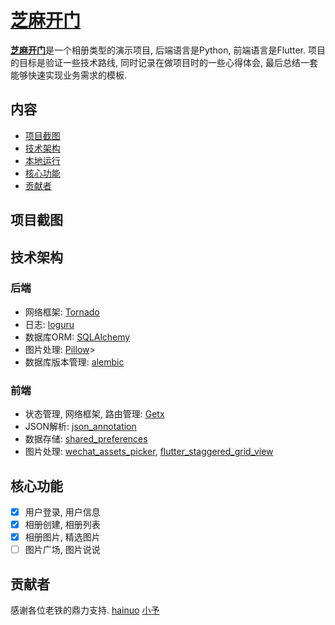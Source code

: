 # [芝麻开门](http://39.107.136.94/index.html)
[**芝麻开门**](http://39.107.136.94/index.html)是一个相册类型的演示项目, 后端语言是Python, 前端语言是Flutter. 项目的目标是验证一些技术路线, 同时记录在做项目时的一些心得体会, 最后总结一套能够快速实现业务需求的模板.

## 内容
- [项目截图](#项目截图)
- [技术架构](#技术架构)
- [本地运行](#r本地运行)
- [核心功能](#核心功能)
- [贡献者](#贡献者)

## 项目截图
## 技术架构
### 后端
- 网络框架: [Tornado](https://github.com/tornadoweb/tornado)
- 日志: [loguru]()
- 数据库ORM: [SQLAlchemy]()
- 图片处理: [Pillow]()> 
- 数据库版本管理: [alembic]()

### 前端
- 状态管理, 网络框架, 路由管理: [Getx](https://pub.dev/packages/get)
- JSON解析: [json_annotation](https://pub.dev/packages/json_annotation)
- 数据存储: [shared_preferences](https://pub.dev/packages/shared_preferences)
- 图片处理: [wechat_assets_picker](https://pub.dev/packages/wechat_assets_picker), [flutter_staggered_grid_view](https://pub.dev/packages/flutter_staggered_grid_view)

## 核心功能
* [x] 用户登录, 用户信息
* [x] 相册创建, 相册列表
* [x] 相册图片, 精选图片
* [ ] 图片广场, 图片说说

## 贡献者
感谢各位老铁的鼎力支持.
[hainuo](https://github.com/hainuodev) [小予]()